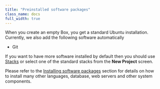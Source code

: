 ```yaml
---
title: "Preinstalled software packages"
class_name: docs
full_width: true
---
```


When you create an empty Box, you get a standard Ubuntu installation. Currently, we also add the following software automatically

- Git

If you want to have more software installed by default then you should use [Stacks](/docs/project/stacks/listing/) or select one of the standard stacks from the **New Project** screen.

Please refer to the [Installing software packages](/docs/ide/boxes/installsw/box-parts) section for details on how to install many other languages, database, web servers and other system components.
